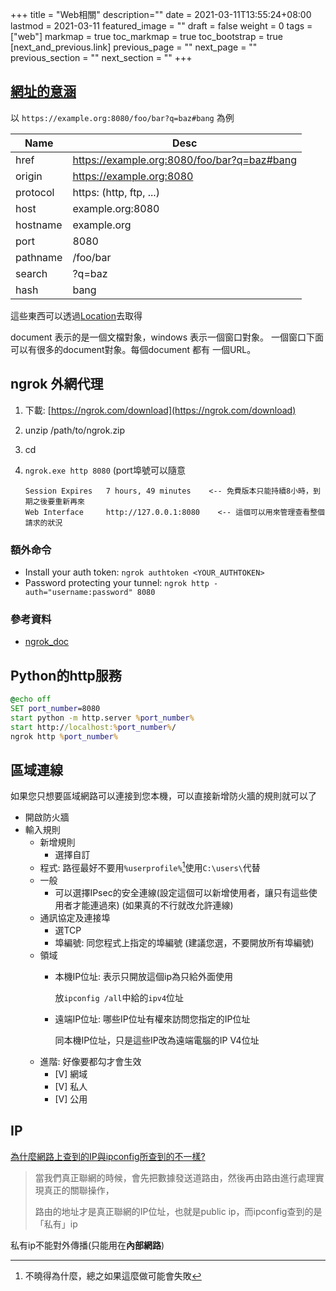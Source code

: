 +++
title = "Web相關"
description=""
date = 2021-03-11T13:55:24+08:00
lastmod = 2021-03-11
featured_image = ""
draft = false
weight = 0
tags = ["web"]
markmap = true
toc_markmap = true
toc_bootstrap = true
[next_and_previous.link]
  previous_page = ""
  next_page = ""
  previous_section = ""
  next_section = ""
+++

## [網址的意涵](https://developer.mozilla.org/en-US/docs/Web/API/Location#result)

以 ``https://example.org:8080/foo/bar?q=baz#bang`` 為例

| Name | Desc |
| ---- | ---- |
href     | https://example.org:8080/foo/bar?q=baz#bang
origin   | https://example.org:8080
protocol | https: (http, ftp, ...)
host     | example.org:8080
hostname | example.org
port     | 8080
pathname | /foo/bar
search   | ?q=baz
hash     | bang

這些東西可以透過[Location](https://developer.mozilla.org/en-US/docs/Web/API/Location#result)去取得

document 表示的是一個文檔對象，windows 表示一個窗口對象。
一個窗口下面可以有很多的document對象。每個document 都有 一個URL。



## ngrok 外網代理

1. 下載: [https://ngrok.com/download](https://ngrok.com/download)
2. unzip /path/to/ngrok.zip
3. cd
4. ``ngrok.exe http 8080``  (port埠號可以隨意

    ```
    Session Expires   7 hours, 49 minutes    <-- 免費版本只能持續8小時，到期之後要重新再來
    Web Interface     http://127.0.0.1:8080    <-- 這個可以用來管理查看整個請求的狀況
    ```

### 額外命令

- Install your auth token: ``ngrok authtoken <YOUR_AUTHTOKEN>``
- Password protecting your tunnel: ``ngrok http -auth="username:password" 8080``

### 參考資料

- [ngrok_doc](https://ngrok.com/docs)


## Python的http服務

```bat
@echo off
SET port_number=8080
start python -m http.server %port_number%
start http://localhost:%port_number%/
ngrok http %port_number%
```


## 區域連線

如果您只想要區域網路可以連接到您本機，可以直接新增防火牆的規則就可以了

- 開啟防火牆
- 輸入規則
    - 新增規則
        - 選擇自訂
    - 程式: 路徑最好不要用`%userprofile%`[^absPath]使用`C:\users\`代替
    - 一般
        - 可以選擇IPsec的安全連線(設定這個可以新增使用者，讓只有這些使用者才能連過來) (如果真的不行就改允許連線)
    - 通訊協定及連接埠
        - 選TCP
        - 埠編號: 同您程式上指定的埠編號 (建議您選，不要開放所有埠編號)
    - 領域
        - 本機IP位址: 表示只開放這個ip為只給外面使用

            放`ipconfig /all`中給的`ipv4`位址
        - 遠端IP位址: 哪些IP位址有權來訪問您指定的IP位址

            同本機IP位址，只是這些IP改為遠端電腦的IP V4位址
    - 進階: 好像要都勾才會生效
        - [V] 網域
        - [V] 私人
        - [V] 公用

## IP

[為什麼網路上查到的IP與ipconfig所查到的不一樣?](https://blog.csdn.net/gui951753/article/details/79210535)

> 當我們真正聯網的時候，會先把數據發送道路由，然後再由路由進行處理實現真正的關聯操作，
>
> 路由的地址才是真正聯網的IP位址，也就是public ip，而ipconfig查到的是「私有」ip

私有ip不能對外傳播(只能用在**內部網路**)


[^absPath]: 不曉得為什麼，總之如果這麼做可能會失敗
